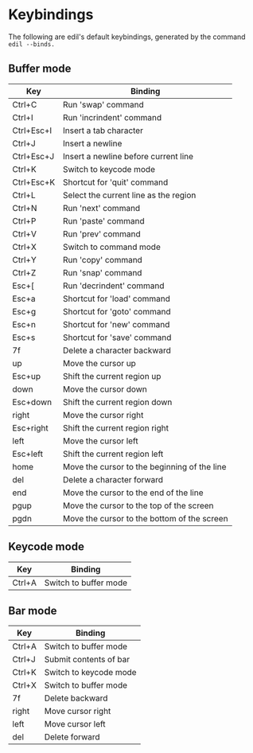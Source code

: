 Keybindings
===========

The following are edil's default keybindings, generated by the
command `edil --binds.`

Buffer mode
-----------
 | Key             | Binding                                       |
 |-----------------|-----------------------------------------------|
 | Ctrl+C          | Run 'swap' command                            |
 | Ctrl+I          | Run 'incrindent' command                      |
 | Ctrl+Esc+I      | Insert a tab character                        |
 | Ctrl+J          | Insert a newline                              |
 | Ctrl+Esc+J      | Insert a newline before current line          |
 | Ctrl+K          | Switch to keycode mode                        |
 | Ctrl+Esc+K      | Shortcut for 'quit' command                   |
 | Ctrl+L          | Select the current line as the region         |
 | Ctrl+N          | Run 'next' command                            |
 | Ctrl+P          | Run 'paste' command                           |
 | Ctrl+V          | Run 'prev' command                            |
 | Ctrl+X          | Switch to command mode                        |
 | Ctrl+Y          | Run 'copy' command                            |
 | Ctrl+Z          | Run 'snap' command                            |
 | Esc+[           | Run 'decrindent' command                      |
 | Esc+a           | Shortcut for 'load' command                   |
 | Esc+g           | Shortcut for 'goto' command                   |
 | Esc+n           | Shortcut for 'new' command                    |
 | Esc+s           | Shortcut for 'save' command                   |
 | 7f              | Delete a character backward                   |
 | up              | Move the cursor up                            |
 | Esc+up          | Shift the current region up                   |
 | down            | Move the cursor down                          |
 | Esc+down        | Shift the current region down                 |
 | right           | Move the cursor right                         |
 | Esc+right       | Shift the current region right                |
 | left            | Move the cursor left                          |
 | Esc+left        | Shift the current region left                 |
 | home            | Move the cursor to the beginning of the line  |
 | del             | Delete a character forward                    |
 | end             | Move the cursor to the end of the line        |
 | pgup            | Move the cursor to the top of the screen      |
 | pgdn            | Move the cursor to the bottom of the screen   |

Keycode mode
------------
 | Key             | Binding                                       |
 |-----------------|-----------------------------------------------|
 | Ctrl+A          | Switch to buffer mode                         |

Bar mode
--------
 | Key             | Binding                                       |
 |-----------------|-----------------------------------------------|
 | Ctrl+A          | Switch to buffer mode                         |
 | Ctrl+J          | Submit contents of bar                        |
 | Ctrl+K          | Switch to keycode mode                        |
 | Ctrl+X          | Switch to buffer mode                         |
 | 7f              | Delete backward                               |
 | right           | Move cursor right                             |
 | left            | Move cursor left                              |
 | del             | Delete forward                                |
